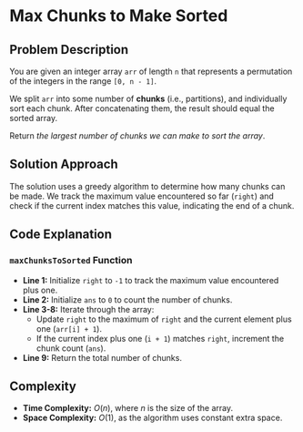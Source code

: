 # Max Chunks to Make Sorted

## Problem Description

You are given an integer array `arr` of length `n` that represents a permutation of the integers in the range `[0, n - 1]`.

We split `arr` into some number of **chunks** (i.e., partitions), and individually sort each chunk. After concatenating them, the result should equal the sorted array.

Return *the largest number of chunks we can make to sort the array*.

## Solution Approach

The solution uses a greedy algorithm to determine how many chunks can be made. We track the maximum value encountered so far (`right`) and check if the current index matches this value, indicating the end of a chunk.

## Code Explanation

### `maxChunksToSorted` Function

- **Line 1:** Initialize `right` to `-1` to track the maximum value encountered plus one.
- **Line 2:** Initialize `ans` to `0` to count the number of chunks.
- **Line 3-8:** Iterate through the array:
  - Update `right` to the maximum of `right` and the current element plus one (`arr[i] + 1`).
  - If the current index plus one (`i + 1`) matches `right`, increment the chunk count (`ans`).
- **Line 9:** Return the total number of chunks.

## Complexity

- **Time Complexity:** $O(n)$, where $n$ is the size of the array.
- **Space Complexity:** $O(1)$, as the algorithm uses constant extra space.
